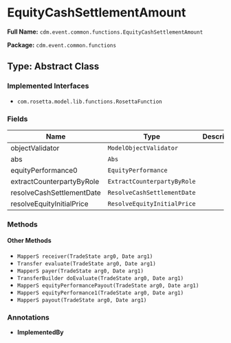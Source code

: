 # EquityCashSettlementAmount

**Full Name:** `cdm.event.common.functions.EquityCashSettlementAmount`

**Package:** `cdm.event.common.functions`

## Type: Abstract Class

### Implemented Interfaces

- `com.rosetta.model.lib.functions.RosettaFunction`

### Fields

| Name | Type | Description |
|------|------|-------------|
| objectValidator | `ModelObjectValidator` |  |
| abs | `Abs` |  |
| equityPerformance0 | `EquityPerformance` |  |
| extractCounterpartyByRole | `ExtractCounterpartyByRole` |  |
| resolveCashSettlementDate | `ResolveCashSettlementDate` |  |
| resolveEquityInitialPrice | `ResolveEquityInitialPrice` |  |

### Methods

#### Other Methods

- `MapperS receiver(TradeState arg0, Date arg1)`
- `Transfer evaluate(TradeState arg0, Date arg1)`
- `MapperS payer(TradeState arg0, Date arg1)`
- `TransferBuilder doEvaluate(TradeState arg0, Date arg1)`
- `MapperS equityPerformancePayout(TradeState arg0, Date arg1)`
- `MapperS equityPerformance1(TradeState arg0, Date arg1)`
- `MapperS payout(TradeState arg0, Date arg1)`

### Annotations

- **ImplementedBy**

